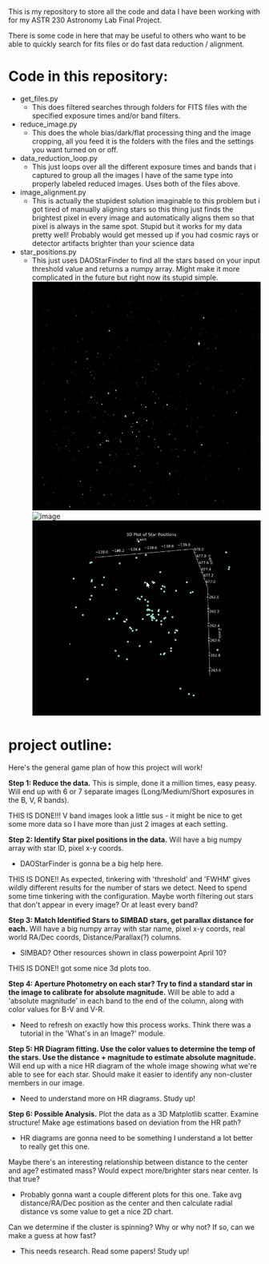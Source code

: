This is my repository to store all the code and data I have been working with for my ASTR 230 Astronomy Lab Final Project. 

There is some code in here that may be useful to others who want to be able to quickly search for fits files or do fast data reduction / alignment.

<h1>Code in this repository:</h1>

- get_files.py
  -  This does filtered searches through folders for FITS files with the specified exposure times and/or band filters.
- reduce_image.py
  -  This does the whole bias/dark/flat processing thing and the image cropping, all you feed it is the folders with the files and the settings you want turned on or off.
- data_reduction_loop.py
  -  This just loops over all the different exposure times and bands that i captured to group all the images I have of the same type into properly labeled reduced images. Uses both of the files above.
- image_alignment.py
  -  This is actually the stupidest solution imaginable to this problem but i got tired of manually aligning stars so this thing just finds the brightest pixel in every image and
automatically aligns them so that pixel is always in the same spot. Stupid but it works for my data pretty well! Probably would get messed up if you had cosmic rays or detector artifacts brighter than your science data
- star_positions.py
  -  This just uses DAOStarFinder to find all the stars based on your input threshold value and returns a numpy array. Might make it more complicated in the future but right now its stupid simple.
![3color](3color.png)
![image](https://github.com/user-attachments/assets/6ab135ad-462d-4db8-8d92-34bb58698a52)
![star_positions_dark](star_positions_dark.gif)


<h1>project outline:</h1>

Here's the general game plan of how this project will work!

**Step 1: Reduce the data.** 
This is simple, done it a million times, easy peasy. 
Will end up with 6 or 7 separate images (Long/Medium/Short exposures in the B, V, R bands). 

THIS IS DONE!!! 
V band images look a little sus - it might be nice to get some more data so I have more than just 2 images at each setting. 


**Step 2: Identify Star pixel positions in the data.**
Will have a big numpy array with star ID, pixel x-y coords.
- DAOStarFinder is gonna be a big help here.

THIS IS DONE!!
As expected, tinkering with 'threshold' and 'FWHM' gives wildly different results for the number of stars we detect. Need to spend some time tinkering with the configuration.
Maybe worth filtering out stars that don't appear in every image? Or at least every band?


**Step 3: Match Identified Stars to SIMBAD stars, get parallax distance for each.** 
Will have a big numpy array with star name, pixel x-y coords, real world RA/Dec coords, Distance/Parallax(?) columns.
- SIMBAD? Other resources shown in class powerpoint April 10?

THIS IS DONE!!
got some nice 3d plots too.

**Step 4: Aperture Photometry on each star? Try to find a standard star in the image to calibrate for absolute magnitude.**
Will be able to add a 'absolute magnitude' in each band to the end of the column, along with color values for B-V and V-R. 
- Need to refresh on exactly how this process works. Think there was a tutorial in the 'What's in an Image?' module.


**Step 5: HR Diagram fitting. Use the color values to determine the temp of the stars. Use the distance + magnitude to estimate absolute magnitude.**
Will end up with a nice HR diagram of the whole image showing what we're able to see for each star. Should make it easier to identify any non-cluster members in our image.
- Need to understand more on HR diagrams. Study up!


**Step 6: Possible Analysis.**
Plot the data as a 3D Matplotlib scatter. Examine structure!
Make age estimations based on deviation from the HR path?
- HR diagrams are gonna need to be something I understand a lot better to really get this one. 

Maybe there's an interesting relationship between distance to the center and age? estimated mass? Would expect more/brighter stars near center. Is that true?
- Probably gonna want a couple different plots for this one. Take avg distance/RA/Dec position as the center and then calculate radial distance vs some value to get a nice 2D chart.

Can we determine if the cluster is spinning? Why or why not? If so, can we make a guess at how fast? 
- This needs research. Read some papers! Study up!
